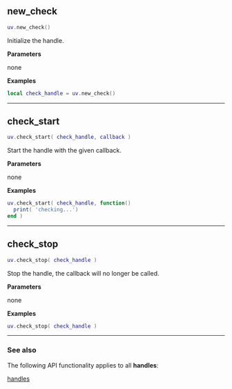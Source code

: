## new_check

```lua
uv.new_check()
```

Initialize the handle.

__Parameters__

none

__Examples__

```lua
local check_handle = uv.new_check()
```

---

## check_start

```lua
uv.check_start( check_handle, callback )
```

Start the handle with the given callback.

__Parameters__

none

__Examples__

```lua
uv.check_start( check_handle, function()
  print( 'checking...')
end )
```

---

## check_stop

```lua
uv.check_stop( check_handle )
```

Stop the handle, the callback will no longer be called.

__Parameters__

none

__Examples__

```lua
uv.check_stop( check_handle )
```

---

### See also

The following API functionality applies to all __handles__:

[handles](../handles)

